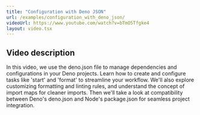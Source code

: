 ```yaml
---
title: "Configuration with Deno JSON"
url: /examples/configuration_with_deno_json/
videoUrl: https://www.youtube.com/watch?v=bTmO5Tfgke4
layout: video.tsx
---
```


## Video description

In this video, we use the deno.json file to manage dependencies and
configurations in your Deno projects. Learn how to create and configure tasks
like 'start' and 'format' to streamline your workflow. We'll also explore
customizing formatting and linting rules, and understand the concept of import
maps for cleaner imports. Then we'll take a look at compatibility between Deno's
deno.json and Node's package.json for seamless project integration.
